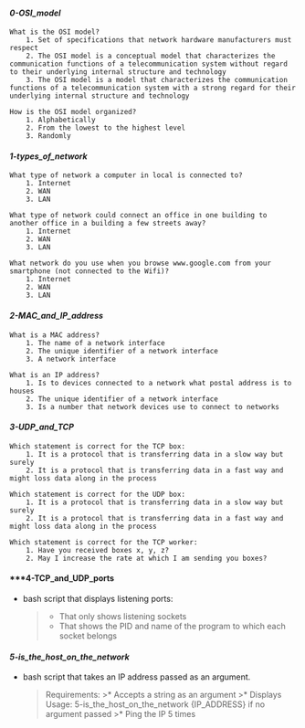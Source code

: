 #### ***0-OSI_model***
``` text
What is the OSI model?
    1. Set of specifications that network hardware manufacturers must respect
    2. The OSI model is a conceptual model that characterizes the communication functions of a telecommunication system without regard to their underlying internal structure and technology
    3. The OSI model is a model that characterizes the communication functions of a telecommunication system with a strong regard for their underlying internal structure and technology

How is the OSI model organized?
    1. Alphabetically
    2. From the lowest to the highest level
    3. Randomly
```

#### ***1-types_of_network***
``` text
What type of network a computer in local is connected to?
    1. Internet
    2. WAN
    3. LAN

What type of network could connect an office in one building to another office in a building a few streets away?
    1. Internet
    2. WAN
    3. LAN

What network do you use when you browse www.google.com from your smartphone (not connected to the Wifi)?
    1. Internet
    2. WAN
    3. LAN
```

#### ***2-MAC_and_IP_address***
``` text
What is a MAC address?
    1. The name of a network interface
    2. The unique identifier of a network interface
    3. A network interface

What is an IP address?
    1. Is to devices connected to a network what postal address is to houses
    2. The unique identifier of a network interface
    3. Is a number that network devices use to connect to networks
```

#### ***3-UDP_and_TCP***
``` text
Which statement is correct for the TCP box:
    1. It is a protocol that is transferring data in a slow way but surely
    2. It is a protocol that is transferring data in a fast way and might loss data along in the process

Which statement is correct for the UDP box:
    1. It is a protocol that is transferring data in a slow way but surely
    2. It is a protocol that is transferring data in a fast way and might loss data along in the process

Which statement is correct for the TCP worker:
    1. Have you received boxes x, y, z?
    2. May I increase the rate at which I am sending you boxes?
```

#### ***4-TCP_and_UDP_ports
 - bash script that displays listening ports:
    >* That only shows listening sockets
    >* That shows the PID and name of the program to which each socket belongs

#### ***5-is_the_host_on_the_network*** 
- bash script that takes an IP address passed as an argument.
    > Requirements:
        >* Accepts a string as an argument
        >* Displays Usage: 5-is_the_host_on_the_network {IP_ADDRESS} if no argument passed
        >* Ping the IP 5 times
